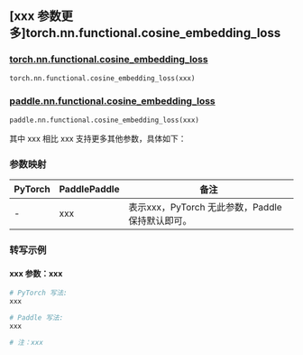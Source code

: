 ## [xxx 参数更多]torch.nn.functional.cosine_embedding_loss

### [torch.nn.functional.cosine_embedding_loss](https://pytorch.org/docs/1.13/generated/torch.nn.functional.cosine_embedding_loss.html#torch.nn.functional.cosine_embedding_loss)

```python
torch.nn.functional.cosine_embedding_loss(xxx)
```

### [paddle.nn.functional.cosine_embedding_loss](https://www.paddlepaddle.org.cn/documentation/docs/zh/api/paddle/nn/functional/cosine_embedding_loss_cn.html)

```python
paddle.nn.functional.cosine_embedding_loss(xxx)
```

其中 xxx 相比 xxx 支持更多其他参数，具体如下：

### 参数映射

| PyTorch | PaddlePaddle | 备注 |
| ------- | ------------ | ---- |
|    -    |    xxx    | 表示xxx，PyTorch 无此参数，Paddle 保持默认即可。 |

### 转写示例

#### xxx 参数：xxx
``` python
# PyTorch 写法:
xxx

# Paddle 写法:
xxx

# 注：xxx
```

